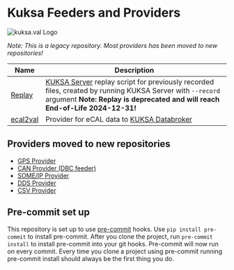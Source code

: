 # Kuksa Feeders and Providers
![kuksa.val Logo](./doc/img/logo.png)

*Note: This is a legacy repository. Most providers has been moved to new repositories!*


Name | Description
---- | -----------
[Replay](./replay)             |[KUKSA Server](https://github.com/eclipse/kuksa.val/tree/master/kuksa-val-server) replay script for previously recorded files, created by running KUKSA Server with `--record` argument **Note: Replay is deprecated and will reach End-of-Life 2024-12-31!**
[ecal2val](./ecal2val)             |Provider for eCAL data to [KUKSA Databroker](https://github.com/eclipse/kuksa.val/tree/master/kuksa_databroker)

## Providers moved to new repositories


* [GPS Provider](https://github.com/eclipse-kuksa/kuksa-gps-provider)
* [CAN Provider (DBC feeder)](https://github.com/eclipse-kuksa/kuksa-can-provider)
* [SOME/IP Provider](https://github.com/eclipse-kuksa/kuksa-someip-provider)
* [DDS Provider](https://github.com/eclipse-kuksa/kuksa-dds-provider)
* [CSV Provider](https://github.com/eclipse-kuksa/kuksa-csv-provider)

## Pre-commit set up
This repository is set up to use [pre-commit](https://pre-commit.com/) hooks.
Use `pip install pre-commit` to install pre-commit.
After you clone the project, run `pre-commit install` to install pre-commit into your git hooks.
Pre-commit will now run on every commit.
Every time you clone a project using pre-commit running pre-commit install should always be the first thing you do.
